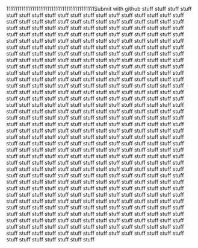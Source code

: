 11111111111111111111111111111111111111111Submit with github stuff  stuff  stuff  stuff  stuff  stuff  stuff  stuff  stuff  stuff  stuff  stuff  stuff  stuff  stuff  stuff  stuff  stuff  stuff  stuff  stuff  stuff  stuff  stuff  stuff  stuff  stuff  stuff  stuff  stuff  stuff  stuff  stuff  stuff  stuff  stuff  stuff  stuff  stuff  stuff  stuff  stuff  stuff  stuff  stuff  stuff  stuff  stuff  stuff  stuff  stuff  stuff  stuff  stuff  stuff  stuff  stuff  stuff  stuff  stuff  stuff  stuff  stuff  stuff  stuff  stuff  stuff  stuff  stuff  stuff  stuff  stuff  stuff  stuff  stuff  stuff  stuff  stuff  stuff  stuff  stuff  stuff  stuff  stuff  stuff  stuff  stuff  stuff  stuff  stuff  stuff  stuff  stuff  stuff  stuff  stuff  stuff  stuff  stuff  stuff  stuff  stuff  stuff  stuff  stuff  stuff  stuff  stuff  stuff  stuff  stuff  stuff  stuff  stuff  stuff  stuff  stuff  stuff  stuff  stuff  stuff  stuff  stuff  stuff  stuff  stuff  stuff  stuff  stuff  stuff  stuff  stuff  stuff  stuff  stuff  stuff  stuff  stuff  stuff  stuff  stuff  stuff  stuff  stuff  stuff  stuff  stuff  stuff  stuff  stuff  stuff  stuff  stuff  stuff  stuff  stuff  stuff  stuff  stuff  stuff  stuff  stuff  stuff  stuff  stuff  stuff  stuff  stuff  stuff  stuff  stuff  stuff  stuff  stuff  stuff  stuff  stuff  stuff  stuff  stuff  stuff  stuff  stuff  stuff  stuff  stuff  stuff  stuff  stuff  stuff  stuff  stuff  stuff  stuff  stuff  stuff  stuff  stuff  stuff  stuff  stuff  stuff  stuff  stuff  stuff  stuff  stuff  stuff  stuff  stuff  stuff  stuff  stuff  stuff  stuff  stuff  stuff  stuff  stuff  stuff  stuff  stuff  stuff  stuff  stuff  stuff  stuff  stuff  stuff  stuff  stuff  stuff  stuff  stuff  stuff  stuff  stuff  stuff  stuff  stuff  stuff  stuff  stuff  stuff  stuff  stuff  stuff  stuff  stuff  stuff  stuff  stuff  stuff  stuff  stuff  stuff  stuff  stuff  stuff  stuff  stuff  stuff  stuff  stuff  stuff  stuff  stuff  stuff  stuff  stuff  stuff  stuff  stuff  stuff  stuff  stuff  stuff  stuff  stuff  stuff  stuff  stuff  stuff  stuff  stuff  stuff  stuff  stuff  stuff  stuff  stuff  stuff  stuff  stuff  stuff  stuff  stuff  stuff  stuff  stuff  stuff  stuff  stuff  stuff  stuff  stuff  stuff  stuff  stuff  stuff  stuff  stuff  stuff  stuff  stuff  stuff  stuff  stuff  stuff  stuff  stuff  stuff  stuff  stuff  stuff  stuff  stuff  stuff  stuff  stuff  stuff  stuff  stuff  stuff  stuff  stuff  stuff  stuff  stuff  stuff  stuff  stuff  stuff  stuff  stuff  stuff  stuff  stuff  stuff  stuff  stuff  stuff  stuff  stuff  stuff  stuff  stuff  stuff  stuff  stuff  stuff  stuff  stuff  stuff  stuff  stuff  stuff  stuff  stuff  stuff  stuff  stuff  stuff  stuff  stuff  stuff  stuff  stuff  stuff  stuff  stuff  stuff  stuff  stuff  stuff  stuff  stuff  stuff  stuff  stuff  stuff  stuff  stuff  stuff  stuff  stuff  stuff  stuff  stuff  stuff  stuff  stuff  stuff  stuff  stuff  stuff  stuff  stuff  stuff  stuff  stuff  stuff  stuff  stuff  stuff  stuff  stuff  stuff  stuff  stuff  stuff  stuff  stuff  stuff  stuff  stuff  stuff  stuff  stuff  stuff  stuff  stuff  stuff  stuff  stuff  stuff  stuff  stuff  stuff  stuff  stuff  stuff  stuff  stuff  stuff  stuff  stuff  stuff  stuff  stuff  stuff  stuff  stuff  stuff  stuff  stuff  stuff  stuff  stuff  stuff  stuff  stuff  stuff  stuff  stuff  stuff  stuff  stuff  stuff  stuff  stuff  stuff  stuff  stuff  stuff  stuff  stuff  stuff  stuff  stuff  stuff  stuff  stuff  stuff  stuff  stuff  stuff  stuff  stuff  stuff  stuff  stuff  stuff  stuff  stuff  stuff  stuff  stuff  stuff  stuff  stuff 